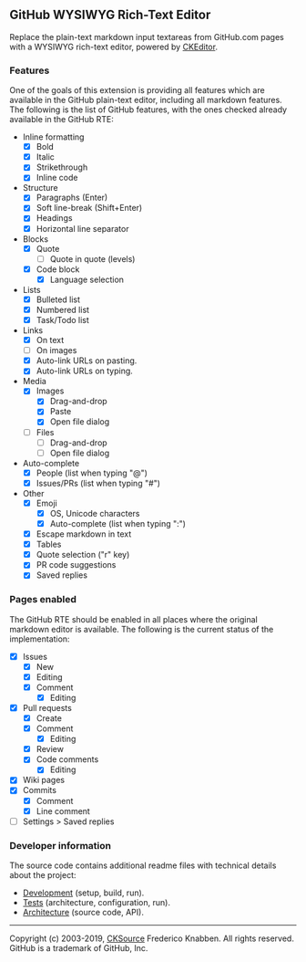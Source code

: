 ## GitHub WYSIWYG Rich-Text Editor

Replace the plain-text markdown input textareas from GitHub.com pages with a WYSIWYG rich-text editor, powered by [CKEditor](https://ckeditor.com/).

### Features

One of the goals of this extension is providing all features which are available in the GitHub plain-text editor, including all markdown features. The following is the list of GitHub features, with the ones checked already available in the GitHub RTE:

*   Inline formatting
    *   [x] Bold
    *   [x] Italic
    *   [x] Strikethrough
    *   [x] Inline code
*   Structure
    *   [x] Paragraphs (Enter)
    *   [x] Soft line-break (Shift+Enter)
    *   [x] Headings
    *   [x] Horizontal line separator
*   Blocks
    *   [x] Quote
        *   [ ] Quote in quote (levels)
    *   [x] Code block
        *   [x] Language selection
*   Lists
    *   [x] Bulleted list
    *   [x] Numbered list
    *   [x] Task/Todo list
*   Links
    *   [x] On text
    *   [ ] On images
    *   [x] Auto-link URLs on pasting.
    *   [x] Auto-link URLs on typing.
*   Media
    *   [x] Images
        *   [x] Drag-and-drop
        *   [x] Paste
        *   [x] Open file dialog
    *   [ ] Files
        *   [ ] Drag-and-drop
        *   [ ] Open file dialog
*   Auto-complete
    *   [x] People (list when typing "@")
    *   [x] Issues/PRs (list when typing "#")
*   Other
    *   [x] Emoji
        *   [x] OS, Unicode characters
        *   [x] Auto-complete (list when typing ":")
    *   [x] Escape markdown in text
    *   [x] Tables
    *   [x] Quote selection ("r" key)
    *   [x] PR code suggestions
    *   [x] Saved replies

### Pages enabled

The GitHub RTE should be enabled in all places where the original markdown editor is available. The following is the current status of the implementation:

*   [x] Issues
    *   [x] New
    *   [x] Editing
    *   [x] Comment
        *   [x] Editing
*   [x] Pull requests
    *   [x] Create
    *   [x] Comment
        *   [x] Editing
    *   [x] Review
    *   [x] Code comments
        *   [x] Editing
*   [x] Wiki pages
*   [x] Commits
    *   [x] Comment
    *   [x] Line comment
*   [ ] Settings > Saved replies

### Developer information

The source code contains additional readme files with technical details about the project:

*   [Development](dev/README.md) (setup, build, run).
*   [Tests](tests/README.md) (architecture, configuration, run).
*   [Architecture](src/README.md) (source code, API).

---

Copyright (c) 2003-2019, [CKSource](https://cksource.com/) Frederico Knabben. All rights reserved.
GitHub is a trademark of GitHub, Inc.
